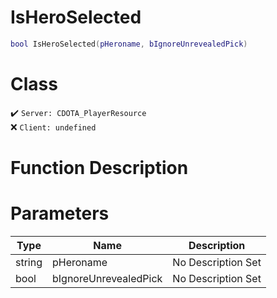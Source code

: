 # IsHeroSelected
```lua
bool IsHeroSelected(pHeroname, bIgnoreUnrevealedPick)
```
# Class
✔️ `Server: CDOTA_PlayerResource`  
❌ `Client: undefined`  

# Function Description

# Parameters
Type|Name|Description
--|--|--
string|pHeroname|No Description Set
bool|bIgnoreUnrevealedPick|No Description Set
